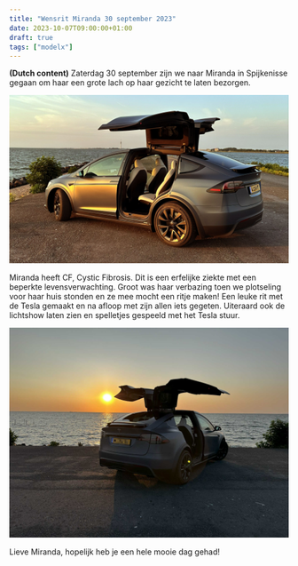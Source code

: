 ```yaml
---
title: "Wensrit Miranda 30 september 2023"
date: 2023-10-07T09:00:00+01:00
draft: true
tags: ["modelx"]
---
```


**(Dutch content)**  Zaterdag 30 september zijn we naar Miranda in Spijkenisse gegaan om haar een grote lach op haar gezicht te laten bezorgen.

 ![image](img/title.jpg)

Miranda heeft CF, Cystic Fibrosis. Dit is een erfelijke ziekte met een beperkte levensverwachting. Groot was haar verbazing toen we plotseling voor haar huis stonden en ze mee mocht een ritje maken! Een leuke rit met de Tesla gemaakt en na afloop met zijn allen iets gegeten. Uiteraard ook de lichtshow laten zien en spelletjes gespeeld met het Tesla stuur.

 ![image](img/modelx-02.jpg)

Lieve Miranda, hopelijk heb je een hele mooie dag gehad!
